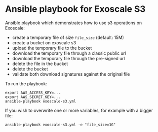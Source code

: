 # Ansible playbook for Exoscale S3

Ansible playbook which demonstrates how to use s3 operations on Exoscale:

- create a temporary file of size `file_size` (default: 15M)
- create a bucket on exoscale s3
- upload the temporary file to the bucket
- download the temporary file through a classic public url
- download the temporary file through the pre-signed url
- delete the file in the bucket
- delete the bucket
- validate both download signatures against the original file


To run the playbook:
```
export AWS_ACCESS_KEY=...
export AWS_SECRET_KEY=...
ansible-playbook exoscale-s3.yml
```

If you wish to overwrite one or more variables, for example with a bigger file:
```
ansible-playbook exoscale-s3.yml -e "file_size=1G"
```
